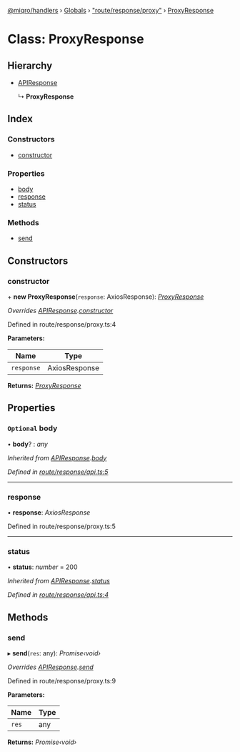 [@miqro/handlers](../README.md) › [Globals](../globals.md) › ["route/response/proxy"](../modules/_route_response_proxy_.md) › [ProxyResponse](_route_response_proxy_.proxyresponse.md)

# Class: ProxyResponse

## Hierarchy

* [APIResponse](_route_response_api_.apiresponse.md)

  ↳ **ProxyResponse**

## Index

### Constructors

* [constructor](_route_response_proxy_.proxyresponse.md#constructor)

### Properties

* [body](_route_response_proxy_.proxyresponse.md#optional-body)
* [response](_route_response_proxy_.proxyresponse.md#response)
* [status](_route_response_proxy_.proxyresponse.md#status)

### Methods

* [send](_route_response_proxy_.proxyresponse.md#send)

## Constructors

###  constructor

\+ **new ProxyResponse**(`response`: AxiosResponse): *[ProxyResponse](_route_response_proxy_.proxyresponse.md)*

*Overrides [APIResponse](_route_response_api_.apiresponse.md).[constructor](_route_response_api_.apiresponse.md#constructor)*

Defined in route/response/proxy.ts:4

**Parameters:**

Name | Type |
------ | ------ |
`response` | AxiosResponse |

**Returns:** *[ProxyResponse](_route_response_proxy_.proxyresponse.md)*

## Properties

### `Optional` body

• **body**? : *any*

*Inherited from [APIResponse](_route_response_api_.apiresponse.md).[body](_route_response_api_.apiresponse.md#optional-body)*

*Defined in [route/response/api.ts:5](https://github.com/claukers/miqro-express/blob/ae7e18a/src/route/response/api.ts#L5)*

___

###  response

• **response**: *AxiosResponse*

Defined in route/response/proxy.ts:5

___

###  status

• **status**: *number* = 200

*Inherited from [APIResponse](_route_response_api_.apiresponse.md).[status](_route_response_api_.apiresponse.md#status)*

*Defined in [route/response/api.ts:4](https://github.com/claukers/miqro-express/blob/ae7e18a/src/route/response/api.ts#L4)*

## Methods

###  send

▸ **send**(`res`: any): *Promise‹void›*

*Overrides [APIResponse](_route_response_api_.apiresponse.md).[send](_route_response_api_.apiresponse.md#send)*

Defined in route/response/proxy.ts:9

**Parameters:**

Name | Type |
------ | ------ |
`res` | any |

**Returns:** *Promise‹void›*
